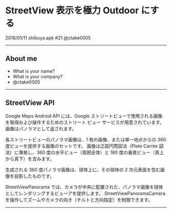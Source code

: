 # StreetView 表示を極力 Outdoor にする
2018/01/11 shibuya.apk #21
@ctake0005

---
## About me
- What is your name?
- What is your company?
- @ctake0005

---
## StreetView API
Google Maps Android API には、Google ストリートビューで使用される画像を取得および操作するためのストリート ビュー サービスが用意されています。 画像はパノラマとして返されます。

各ストリートビューのパノラマ画像は、1 枚の画像、または単一地点からの 360 度ビューを提供する画像のセットです。 画像は正距円筒図法（Plate Carrée 図法）に準拠し、360 度の水平ビュー（周囲全体）と 180 度の垂直ビュー（真上から真下）を含みます。

生成される 360 度パノラマ画像は、球体上に、その球体の 2 次元表面を包む画像を投影したものです。

StreetViewPanorama では、カメラが中央に配置された、パノラマ画像を球体としてレンダリングするビューアを提供します。 StreetViewPanoramaCamera を操作してズームやカメラの向き（チルトと方向指定）を制御できます。

---
